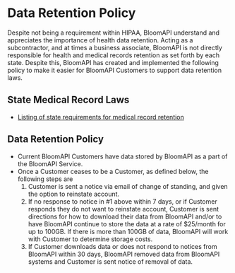 # Data Retention Policy

Despite not being a requirement within HIPAA, BloomAPI understand and appreciates the importance of health data retention. Acting as a subcontractor, and at times a business associate, BloomAPI is not directly responsible for health and medical records retention as set forth by each state. Despite this, BloomAPI has created and implemented the following policy to make it easier for BloomAPI Customers to support data retention laws.

## State Medical Record Laws

* [Listing of state requirements for medical record retention](http://www.healthit.gov/sites/default/files/appa7-1.pdf)

## Data Retention Policy

* Current BloomAPI Customers have data stored by BloomAPI as a part of the BloomAPI Service.
* Once a Customer ceases to be a Customer, as defined below, the following steps are 
	1. Customer is sent a notice via email of change of standing, and given the option to reinstate account.
	2. If no response to notice in #1 above within 7 days, or if Customer responds they do not want to reinstate account, Customer is sent directions for how to download their data from BloomAPI and/or to have BloomAPI continue to store the data at a rate of $25/month for up to 100GB. If there is more than 100GB of data, BloomAPI will work with Customer to determine storage costs.
	3. If Customer downloads data or does not respond to notices from BloomAPI within 30 days, BloomAPI removed data from BloomAPI systems and Customer is sent notice of removal of data.
